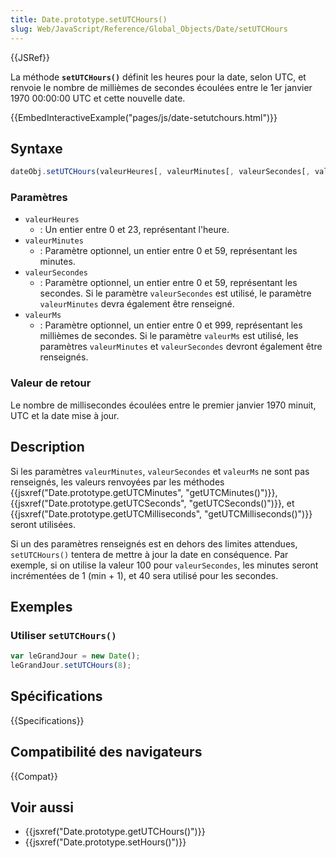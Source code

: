 ```yaml
---
title: Date.prototype.setUTCHours()
slug: Web/JavaScript/Reference/Global_Objects/Date/setUTCHours
---
```


{{JSRef}}

La méthode **`setUTCHours()`** définit les heures pour la date, selon UTC, et renvoie le nombre de millièmes de secondes écoulées entre le 1er janvier 1970 00:00:00 UTC et cette nouvelle date.

{{EmbedInteractiveExample("pages/js/date-setutchours.html")}}

## Syntaxe

```js
dateObj.setUTCHours(valeurHeures[, valeurMinutes[, valeurSecondes[, valeurMs]]])
```

### Paramètres

- `valeurHeures`
  - : Un entier entre 0 et 23, représentant l'heure.
- `valeurMinutes`
  - : Paramètre optionnel, un entier entre 0 et 59, représentant les minutes.
- `valeurSecondes`
  - : Paramètre optionnel, un entier entre 0 et 59, représentant les secondes. Si le paramètre `valeurSecondes` est utilisé, le paramètre `valeurMinutes` devra également être renseigné.
- `valeurMs`
  - : Paramètre optionnel, un entier entre 0 et 999, représentant les millièmes de secondes. Si le paramètre `valeurMs` est utilisé, les paramètres `valeurMinutes` et `valeurSecondes` devront également être renseignés.

### Valeur de retour

Le nombre de millisecondes écoulées entre le premier janvier 1970 minuit, UTC et la date mise à jour.

## Description

Si les paramètres `valeurMinutes`, `valeurSecondes` et `valeurMs` ne sont pas renseignés, les valeurs renvoyées par les méthodes {{jsxref("Date.prototype.getUTCMinutes", "getUTCMinutes()")}}, {{jsxref("Date.prototype.getUTCSeconds", "getUTCSeconds()")}}, et {{jsxref("Date.prototype.getUTCMilliseconds", "getUTCMilliseconds()")}} seront utilisées.

Si un des paramètres renseignés est en dehors des limites attendues, `setUTCHours()` tentera de mettre à jour la date en conséquence. Par exemple, si on utilise la valeur 100 pour `valeurSecondes`, les minutes seront incrémentées de 1 (min + 1), et 40 sera utilisé pour les secondes.

## Exemples

### Utiliser `setUTCHours()`

```js
var leGrandJour = new Date();
leGrandJour.setUTCHours(8);
```

## Spécifications

{{Specifications}}

## Compatibilité des navigateurs

{{Compat}}

## Voir aussi

- {{jsxref("Date.prototype.getUTCHours()")}}
- {{jsxref("Date.prototype.setHours()")}}
